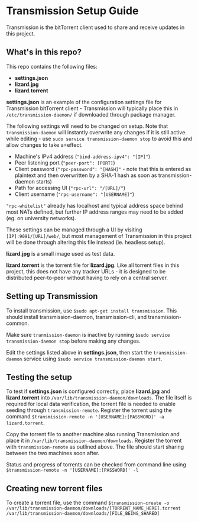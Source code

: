 # Transmission Setup Guide

Transmission is the bitTorrent client used to share and receive updates in this project.

## What's in this repo?

This repo contains the following files:
* **settings.json**
* **lizard.jpg**
* **lizard.torrent**

**settings.json** is an example of the configuration settings file for Transmission bitTorrent client - Transmission will typically place this in `/etc/transmission-daemon/` if downloaded through package manager.

The following settings will need to be changed on setup. Note that `transmission-daemon` will instantly overwrite any changes if it is still active while editing - use `sudo service transmission-daemon stop` to avoid this and allow changes to take a=effect.
   * Machine's IPv4 address (`"bind-address-ipv4": "[IP]"`)
   * Peer listening port (`"peer-port": [PORT]`)
   * Client password (`"rpc-password": "[HASH]"` - note that this is entered as plaintext and then overwritten by a SHA-1 hash as soon as transmission-daemon starts)
   * Path for accessing UI (`"rpc-url": "/[URL]/"`)
   * Client username (`"rpc-username": "[USERNAME]"`)
   
`"rpc-whitelist"` already has localhost and typical address space behind most NATs defined, but further IP address ranges may need to be added (eg. on university networks).

These settings can be managed through a UI by visiting `[IP]:9091/[URL]/web/`, but most management of Transmission in this project will be done through altering this file instead (ie. headless setup).

**lizard.jpg** is a small image used as test data.

**lizard.torrent** is the torrent file for **lizard.jpg**. Like all torrent files in this project, this does not have any tracker URLs - it is designed to be distributed peer-to-peer without having to rely on a central server.

## Setting up Transmission
To install transmission, use `$sudo apt-get install transmission`. This should install transmission-daemon, transmission-cli, and transmission-common.

Make sure `tranmission-daemon` is inactive by running `$sudo service transmission-daemon stop` before making any changes.

Edit the settings listed above in **settings.json**, then start the `transmission-daemon` service using `$sudo service transmission-daemon start`. 



## Testing the setup
To test if **settings.json** is configured correctly, place **lizard.jpg** and **lizard.torrent** into `/var/lib/transmission-daemon/downloads`. The file itself is required for local data verification, the torrent file is needed to enable seeding through `transmission-remote`. Register the torrent using the command `$transmission-remote -n '[USERNAME]:[PASSWORD]' -a lizard.torrent`. 

Copy the torrent file to another machine also running Transmission and place it in `/var/lib/transmission-daemon/downloads`. Register the torrent with `transmission-remote` as outlined above. The file should start sharing between the two machines soon after.

Status and progress of torrents can be checked from command line using `$transmission-remote -n '[USERNAME]:[PASSWORD]' -l`


## Creating new torrent files
To create a torrent file, use the command `$transmission-create -o /var/lib/transmission-daemon/downloads/[TORRENT_NAME_HERE].torrent /var/lib/transmission-daemon/downloads/[FILE_BEING_SHARED]`
